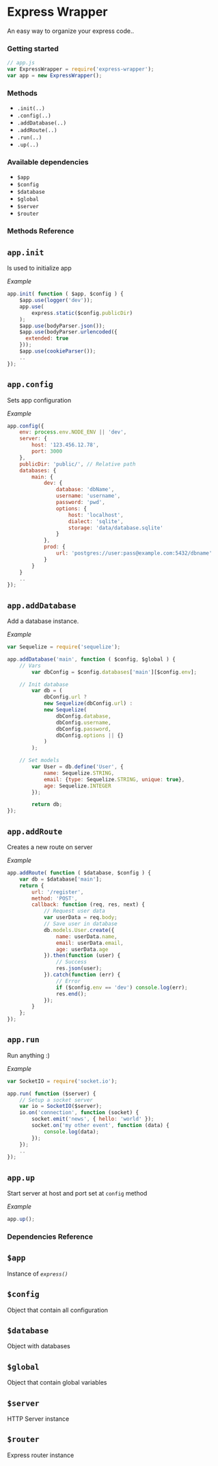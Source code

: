 Express Wrapper
=============

An easy way to organize your express code..

### Getting started

```js
// app.js
var ExpressWrapper = require('express-wrapper');
var app = new ExpressWrapper();
```

### Methods

- `.init(..)`
- `.config(..)`
- `.addDatabase(..)`
- `.addRoute(..)`
- `.run(..)`
- `.up(..)`

### Available dependencies

- `$app`
- `$config`
- `$database`
- `$global`
- `$server`
- `$router`


### Methods Reference

`app.init`
----------

Is used to initialize app

*Example*
```js
app.init( function ( $app, $config ) {
    $app.use(logger('dev'));
    app.use(
        express.static($config.publicDir)
    );
    $app.use(bodyParser.json());
    $app.use(bodyParser.urlencoded({
      extended: true
    }));
    $app.use(cookieParser());
    ..
});
```

`app.config`
------------
Sets app configuration

*Example*
```js
app.config({
    env: process.env.NODE_ENV || 'dev',
    server: {
        host: '123.456.12.78',
        port: 3000
    },
    publicDir: 'public/', // Relative path
    databases: {
        main: {
            dev: {
                database: 'dbName',
                username: 'username',
                password: 'pwd',
                options: {
                    host: 'localhost',
                    dialect: 'sqlite',
                    storage: 'data/database.sqlite'
                }
            },
            prod: {
                url: 'postgres://user:pass@example.com:5432/dbname'
            }
        }
    }
    ..
});
```


`app.addDatabase`
------------------

Add a database instance.

*Example*

```js
var Sequelize = require('sequelize');

app.addDatabase('main', function ( $config, $global ) {
    // Vars
        var dbConfig = $config.databases['main'][$config.env];

    // Init database
        var db = (
            dbConfig.url ?
            new Sequelize(dbConfig.url) :
            new Sequelize(
                dbConfig.database,
                dbConfig.username,
                dbConfig.password,
                dbConfig.options || {}
            )
        );

    // Set models
        var User = db.define('User', {
            name: Sequelize.STRING,
            email: {type: Sequelize.STRING, unique: true},
            age: Sequelize.INTEGER
        });

        return db;
});
```

`app.addRoute`
---------------
Creates a new route on server

*Example*
```js
app.addRoute( function ( $database, $config ) {
    var db = $database['main'];
    return {
        url: '/register',
        method: 'POST',
        callback: function (req, res, next) {
            // Request user data
            var userData = req.body;
            // Save user in database
            db.models.User.create({
                name: userData.name,
                email: userData.email,
                age: userData.age
            }).then(function (user) {
                // Success
                res.json(user);
            }).catch(function (err) {
                // Error
                if ($config.env == 'dev') console.log(err);
                res.end();
            });
        }
    };
});
```

`app.run`
---------------
Run anything :)

*Example*
```js
var SocketIO = require('socket.io');

app.run( function ($server) {
    // Setup a socket server
    var io = SocketIO($server);
    io.on('connection', function (socket) {
        socket.emit('news', { hello: 'world' });
        socket.on('my other event', function (data) {
            console.log(data);
        });
    });
    ..
});
```

`app.up`
---------------
Start server at host and port set at `config` method

*Example*
```js
app.up();
```


### Dependencies Reference
`$app`
------
Instance of *`express()`*

`$config`
---------
Object that contain all configuration


`$database`
-----------
Object with databases


`$global`
---------
Object that contain global variables


`$server`
---------
HTTP Server instance


`$router`
---------
Express router instance